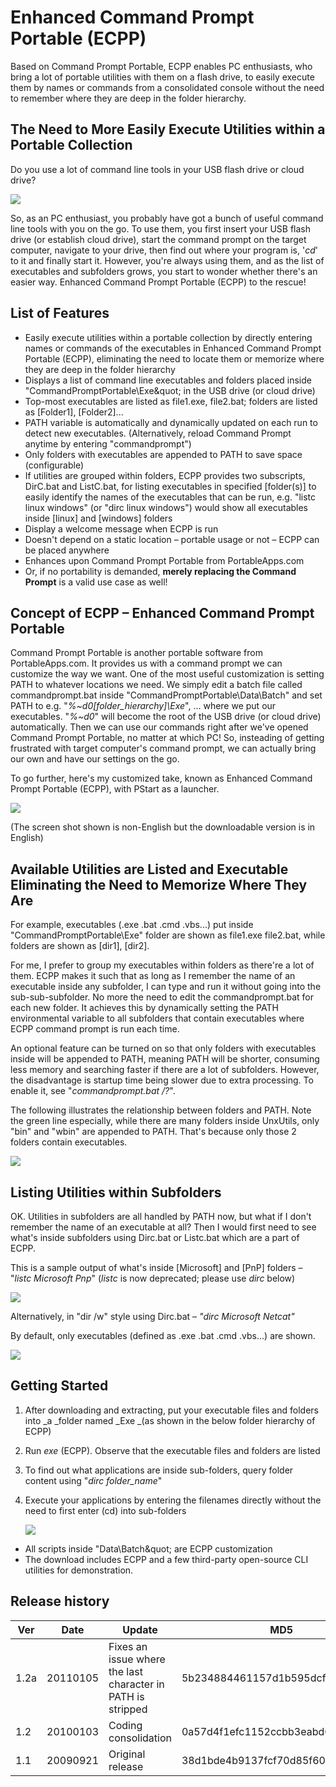 # Enhanced Command Prompt Portable (ECPP)

Based on Command Prompt Portable, ECPP enables PC enthusiasts, who bring a lot of portable utilities with them on a flash drive, to easily execute them by names or commands from a consolidated console without the need to remember where they are deep in the folder hierarchy.

## The Need to More Easily Execute Utilities within a Portable Collection

Do you use a lot of command line tools in your USB flash drive or cloud drive?

 ![](https://1.bp.blogspot.com/_Rn_IR-WNJ-M/Srgz4br9cYI/AAAAAAAAAQ8/m-C8_WNn28I/s1600/cmd1a.png "")

So, as an PC enthusiast, you probably have got a bunch of useful command line tools with you on the go. To use them, you first insert your USB flash drive (or establish cloud drive), start the command prompt on the target computer, navigate to your drive, then find out where your program is, &#39;_cd_&#39; to it and finally start it. However, you&#39;re always using them, and as the list of executables and subfolders grows, you start to wonder whether there&#39;s an easier way. Enhanced Command Prompt Portable (ECPP) to the rescue!

## List of Features

- Easily execute utilities within a portable collection by directly entering names or commands of the executables in Enhanced Command Prompt Portable (ECPP), eliminating the need to locate them or memorize where they are deep in the folder hierarchy
- Displays a list of command line executables and folders placed inside &quot;CommandPromptPortable\Exe\&quot; in the USB drive (or cloud drive)
- Top-most executables are listed as file1.exe, file2.bat; folders are listed as [Folder1], [Folder2]...
- PATH variable is automatically and dynamically updated on each run to detect new executables. (Alternatively, reload Command Prompt anytime by entering &quot;commandprompt&quot;)
- Only folders with executables are appended to PATH to save space (configurable)
- If utilities are grouped within folders, ECPP provides two subscripts, DirC.bat and ListC.bat, for listing executables in specified [folder(s)] to easily identify the names of the executables that can be run, e.g. &quot;listc linux windows&quot; (or &quot;dirc linux windows&quot;) would show all executables inside [linux] and [windows] folders
- Display a welcome message when ECPP is run
- Doesn&#39;t depend on a static location – portable usage or not – ECPP can be placed anywhere
- Enhances upon Command Prompt Portable from PortableApps.com
- Or, if no portability is demanded,  **merely replacing the Command Prompt**  is a valid use case as well!

## Concept of ECPP – Enhanced Command Prompt Portable

Command Prompt Portable is another portable software from PortableApps.com. It provides us with a command prompt we can customize the way we want. One of the most useful customization is setting PATH to whatever locations we need. We simply edit a batch file called commandprompt.bat inside &quot;CommandPromptPortable\Data\Batch&quot; and set PATH to e.g. &quot;_%~d0\[folder\_hierarchy]\Exe_&quot;, ... where we put our executables. &quot;_%~d0_&quot; will become the root of the USB drive (or cloud drive) automatically. Then we can use our commands right after we&#39;ve opened Command Prompt Portable, no matter at which PC! So, insteading of getting frustrated with target computer&#39;s command prompt, we can actually bring our own and have our settings on the go.

To go further, here&#39;s my customized take, known as Enhanced Command Prompt Portable (ECPP), with PStart as a launcher.

 ![](https://3.bp.blogspot.com/_Rn_IR-WNJ-M/Srg01CyEDZI/AAAAAAAAARk/JszJHWvT0J8/s1600/cmd2.png "")

(The screen shot shown is non-English but the downloadable version is in English)

## Available Utilities are Listed and Executable Eliminating the Need to Memorize Where They Are

For example, executables (.exe .bat .cmd .vbs...) put inside &quot;CommandPromptPortable\Exe&quot; folder are shown as file1.exe file2.bat, while folders are shown as [dir1], [dir2].

For me, I prefer to group my executables within folders as there&#39;re a lot of them. ECPP makes it such that as long as I remember the name of an executable inside any subfolder, I can type and run it without going into the sub-sub-subfolder. No more the need to edit the commandprompt.bat for each new folder. It achieves this by dynamically setting the PATH environmental variable to all subfolders that contain executables where ECPP command prompt is run each time.

An optional feature can be turned on so that only folders with executables inside will be appended to PATH, meaning PATH will be shorter, consuming less memory and searching faster if there are a lot of subfolders. However, the disadvantage is startup time being slower due to extra processing. To enable it, see &quot;_commandprompt.bat /?_&quot;.

The following illustrates the relationship between folders and PATH. Note the green line especially, while there are many folders inside UnxUtils, only &quot;bin&quot; and &quot;wbin&quot; are appended to PATH. That&#39;s because only those 2 folders contain executables.

 ![](https://3.bp.blogspot.com/_Rn_IR-WNJ-M/SqJNi3QTblI/AAAAAAAAANE/a1hdZkh478M/s1600/cmd3.png "")

## Listing Utilities within Subfolders

OK. Utilities in subfolders are all handled by PATH now, but what if I don&#39;t remember the name of an executable at all? Then I would first need to see what&#39;s inside subfolders using Dirc.bat or Listc.bat which are a part of ECPP.

This is a sample output of what&#39;s inside [Microsoft] and [PnP] folders – &quot;_listc Microsoft Pnp_&quot; (_listc_ is now deprecated; please use _dirc_ below)

 ![](https://2.bp.blogspot.com/_Rn_IR-WNJ-M/SqJNjdE8KQI/AAAAAAAAANM/H0-CmbskLm4/s1600/cmd4.png "")

Alternatively, in &quot;dir /w&quot; style using Dirc.bat – _&quot;dirc Microsoft Netcat&quot;_

By default, only executables (defined as .exe .bat .cmd .vbs...) are shown.

 ![](https://1.bp.blogspot.com/_Rn_IR-WNJ-M/SqJNjhDmjgI/AAAAAAAAANU/cceePGiL-qw/s1600/cmd5.png "")

## Getting Started

1. After downloading and extracting, put your executable files and folders into _a _folder named _Exe _(as shown in the below folder hierarchy of ECPP)
2. Run _exe_ (ECPP). Observe that the executable files and folders are listed
3. To find out what applications are inside sub-folders, query folder content using &quot;_dirc folder\_name_&quot;
4. Execute your applications by entering the filenames directly without the need to first enter (cd) into sub-folders

   ![](https://1.bp.blogspot.com/_Rn_IR-WNJ-M/SqI_uH9UlUI/AAAAAAAAAMs/W70Rd8_ciTc/s1600/samplesetup.PNG "")

- All scripts inside &quot;Data\Batch\&quot; are ECPP customization
- The download includes ECPP and a few third-party open-source CLI utilities for demonstration.

## Release history

| Ver | Date | Update | MD5 |
| --- | --- | --- | --- |
| 1.2a | 20110105 | Fixes an issue where the last character in PATH is stripped | 5b234884461157d1b595dcfc6d6e2e22 |
| 1.2 | 20100103 | Coding consolidation | 0a57d4f1efc1152ccbb3eabd61032317 |
| 1.1 | 20090921 | Original release | 38d1bde4b9137fcf70d85f6033ec241c |
